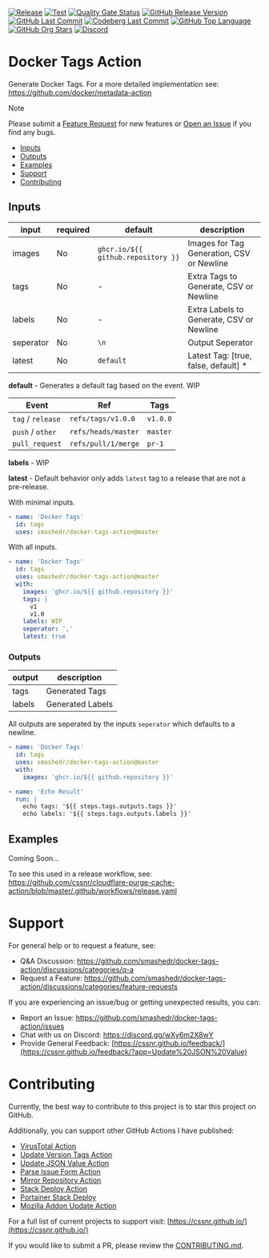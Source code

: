 [![Release](https://img.shields.io/github/actions/workflow/status/smashedr/docker-tags-action/release.yaml?logo=github&logoColor=white&label=release)](https://github.com/smashedr/docker-tags-action/actions/workflows/release.yaml)
[![Test](https://img.shields.io/github/actions/workflow/status/smashedr/docker-tags-action/test.yaml?logo=github&logoColor=white&label=test)](https://github.com/smashedr/docker-tags-action/actions/workflows/test.yaml)
[![Quality Gate Status](https://sonarcloud.io/api/project_badges/measure?project=smashedr_docker-tags-action&metric=alert_status)](https://sonarcloud.io/summary/new_code?id=smashedr_docker-tags-action)
[![GitHub Release Version](https://img.shields.io/github/v/release/smashedr/docker-tags-action?logo=github)](https://github.com/smashedr/docker-tags-action/releases/latest)
[![GitHub Last Commit](https://img.shields.io/github/last-commit/smashedr/docker-tags-action?logo=github&logoColor=white&label=updated)](https://github.com/smashedr/docker-tags-action/graphs/commit-activity)
[![Codeberg Last Commit](https://img.shields.io/gitea/last-commit/shaner/docker-tags-action/master?gitea_url=https%3A%2F%2Fcodeberg.org%2F&logo=codeberg&logoColor=white&label=updated)](https://codeberg.org/shaner/docker-tags-action)
[![GitHub Top Language](https://img.shields.io/github/languages/top/smashedr/docker-tags-action?logo=htmx&logoColor=white)](https://github.com/smashedr/docker-tags-action)
[![GitHub Org Stars](https://img.shields.io/github/stars/cssnr?style=flat&logo=github&logoColor=white)](https://cssnr.github.io/)
[![Discord](https://img.shields.io/discord/899171661457293343?logo=discord&logoColor=white&label=discord&color=7289da)](https://discord.gg/wXy6m2X8wY)

# Docker Tags Action

Generate Docker Tags. For a more detailed implementation see: https://github.com/docker/metadata-action

> [!NOTE]  
> Please submit
> a [Feature Request](https://github.com/smashedr/docker-tags-action/discussions/categories/feature-requests)
> for new features or [Open an Issue](https://github.com/smashedr/docker-tags-action/issues) if you find any bugs.

- [Inputs](#Inputs)
- [Outputs](#Outputs)
- [Examples](#Examples)
- [Support](#Support)
- [Contributing](#Contributing)

## Inputs

| input     | required | default                            | description                               |
| --------- | -------- | ---------------------------------- | ----------------------------------------- |
| images    | No       | `ghcr.io/${{ github.repository }}` | Images for Tag Generation, CSV or Newline |
| tags      | No       | -                                  | Extra Tags to Generate, CSV or Newline    |
| labels    | No       | -                                  | Extra Labels to Generate, CSV or Newline  |
| seperator | No       | `\n`                               | Output Seperator                          |
| latest    | No       | `default`                          | Latest Tag: [true, false, default] \*     |

**default** - Generates a default tag based on the event. WIP

| Event             | Ref                 | Tags     |
| ----------------- | ------------------- | -------- |
| `tag` / `release` | `refs/tags/v1.0.0`  | `v1.0.0` |
| `push` / `other`  | `refs/heads/master` | `master` |
| `pull_request`    | `refs/pull/1/merge` | `pr-1`   |

**labels** - WIP

**latest** - Default behavior only adds `latest` tag to a release that are not a pre-release.

With minimal inputs.

```yaml
- name: 'Docker Tags'
  id: tags
  uses: smashedr/docker-tags-action@master
```

With all inputs.

```yaml
- name: 'Docker Tags'
  id: tags
  uses: smashedr/docker-tags-action@master
  with:
    images: 'ghcr.io/${{ github.repository }}'
    tags: |
      v1
      v1.0
    labels: WIP
    seperator: ','
    latest: true
```

### Outputs

| output | description      |
| ------ | ---------------- |
| tags   | Generated Tags   |
| labels | Generated Labels |

All outputs are seperated by the inputs `seperator` which defaults to a newline.

```yaml
- name: 'Docker Tags'
  id: tags
  uses: smashedr/docker-tags-action@master
  with:
    images: 'ghcr.io/${{ github.repository }}'

- name: 'Echo Result'
  run: |
    echo tags: '${{ steps.tags.outputs.tags }}'
    echo labels: '${{ steps.tags.outputs.labels }}'
```

## Examples

Coming Soon...

To see this used in a release workflow, see: https://github.com/cssnr/cloudflare-purge-cache-action/blob/master/.github/workflows/release.yaml

# Support

For general help or to request a feature, see:

- Q&A Discussion: https://github.com/smashedr/docker-tags-action/discussions/categories/q-a
- Request a Feature: https://github.com/smashedr/docker-tags-action/discussions/categories/feature-requests

If you are experiencing an issue/bug or getting unexpected results, you can:

- Report an Issue: https://github.com/smashedr/docker-tags-action/issues
- Chat with us on Discord: https://discord.gg/wXy6m2X8wY
- Provide General
  Feedback: [https://cssnr.github.io/feedback/](https://cssnr.github.io/feedback/?app=Update%20JSON%20Value)

# Contributing

Currently, the best way to contribute to this project is to star this project on GitHub.

Additionally, you can support other GitHub Actions I have published:

- [VirusTotal Action](https://github.com/cssnr/virustotal-action)
- [Update Version Tags Action](https://github.com/cssnr/update-version-tags-action)
- [Update JSON Value Action](https://github.com/cssnr/update-json-value-action)
- [Parse Issue Form Action](https://github.com/cssnr/parse-issue-form-action)
- [Mirror Repository Action](https://github.com/cssnr/mirror-repository-action)
- [Stack Deploy Action](https://github.com/cssnr/stack-deploy-action)
- [Portainer Stack Deploy](https://github.com/cssnr/portainer-stack-deploy-action)
- [Mozilla Addon Update Action](https://github.com/cssnr/mozilla-addon-update-action)

For a full list of current projects to support visit: [https://cssnr.github.io/](https://cssnr.github.io/)

If you would like to submit a PR, please review the [CONTRIBUTING.md](CONTRIBUTING.md).
